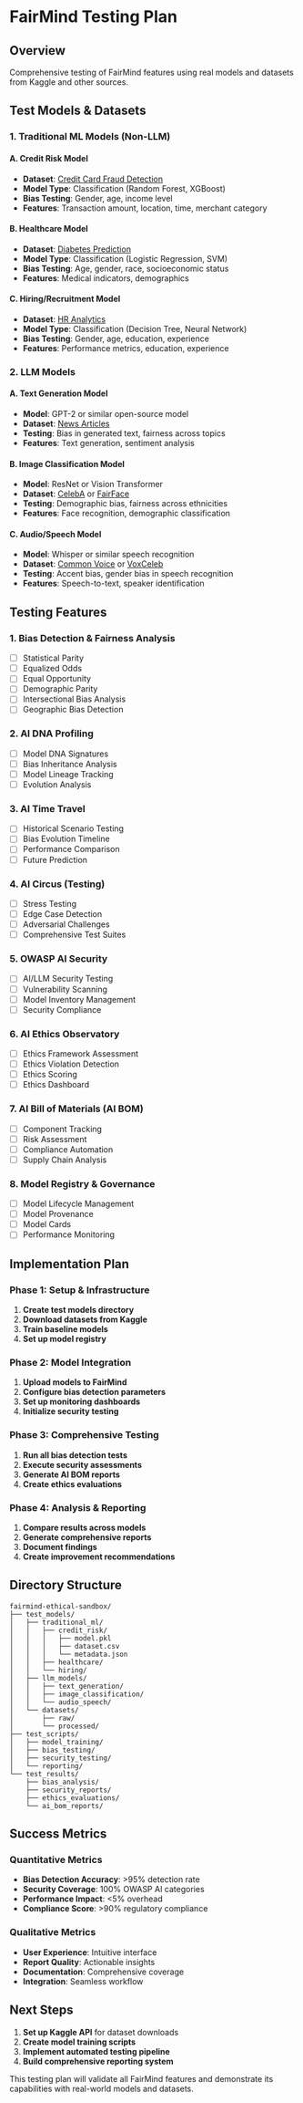 # FairMind Testing Plan

## Overview
Comprehensive testing of FairMind features using real models and datasets from Kaggle and other sources.

## Test Models & Datasets

### 1. Traditional ML Models (Non-LLM)

#### A. Credit Risk Model
- **Dataset**: [Credit Card Fraud Detection](https://www.kaggle.com/datasets/mlg-ulb/creditcardfraud)
- **Model Type**: Classification (Random Forest, XGBoost)
- **Bias Testing**: Gender, age, income level
- **Features**: Transaction amount, location, time, merchant category

#### B. Healthcare Model
- **Dataset**: [Diabetes Prediction](https://www.kaggle.com/datasets/uciml/diabetes-database)
- **Model Type**: Classification (Logistic Regression, SVM)
- **Bias Testing**: Age, gender, race, socioeconomic status
- **Features**: Medical indicators, demographics

#### C. Hiring/Recruitment Model
- **Dataset**: [HR Analytics](https://www.kaggle.com/datasets/vjchoudhary7/hr-analytics-case-study)
- **Model Type**: Classification (Decision Tree, Neural Network)
- **Bias Testing**: Gender, age, education, experience
- **Features**: Performance metrics, education, experience

### 2. LLM Models

#### A. Text Generation Model
- **Model**: GPT-2 or similar open-source model
- **Dataset**: [News Articles](https://www.kaggle.com/datasets/snapcrack/all-the-news)
- **Testing**: Bias in generated text, fairness across topics
- **Features**: Text generation, sentiment analysis

#### B. Image Classification Model
- **Model**: ResNet or Vision Transformer
- **Dataset**: [CelebA](https://www.kaggle.com/datasets/jessicali9530/celeba-dataset) or [FairFace](https://www.kaggle.com/datasets/datasmash/fair-face)
- **Testing**: Demographic bias, fairness across ethnicities
- **Features**: Face recognition, demographic classification

#### C. Audio/Speech Model
- **Model**: Whisper or similar speech recognition
- **Dataset**: [Common Voice](https://www.kaggle.com/datasets/mozillaorg/common-voice) or [VoxCeleb](https://www.kaggle.com/datasets/malekzadeh/voxceleb)
- **Testing**: Accent bias, gender bias in speech recognition
- **Features**: Speech-to-text, speaker identification

## Testing Features

### 1. Bias Detection & Fairness Analysis
- [ ] Statistical Parity
- [ ] Equalized Odds
- [ ] Equal Opportunity
- [ ] Demographic Parity
- [ ] Intersectional Bias Analysis
- [ ] Geographic Bias Detection

### 2. AI DNA Profiling
- [ ] Model DNA Signatures
- [ ] Bias Inheritance Analysis
- [ ] Model Lineage Tracking
- [ ] Evolution Analysis

### 3. AI Time Travel
- [ ] Historical Scenario Testing
- [ ] Bias Evolution Timeline
- [ ] Performance Comparison
- [ ] Future Prediction

### 4. AI Circus (Testing)
- [ ] Stress Testing
- [ ] Edge Case Detection
- [ ] Adversarial Challenges
- [ ] Comprehensive Test Suites

### 5. OWASP AI Security
- [ ] AI/LLM Security Testing
- [ ] Vulnerability Scanning
- [ ] Model Inventory Management
- [ ] Security Compliance

### 6. AI Ethics Observatory
- [ ] Ethics Framework Assessment
- [ ] Ethics Violation Detection
- [ ] Ethics Scoring
- [ ] Ethics Dashboard

### 7. AI Bill of Materials (AI BOM)
- [ ] Component Tracking
- [ ] Risk Assessment
- [ ] Compliance Automation
- [ ] Supply Chain Analysis

### 8. Model Registry & Governance
- [ ] Model Lifecycle Management
- [ ] Model Provenance
- [ ] Model Cards
- [ ] Performance Monitoring

## Implementation Plan

### Phase 1: Setup & Infrastructure
1. **Create test models directory**
2. **Download datasets from Kaggle**
3. **Train baseline models**
4. **Set up model registry**

### Phase 2: Model Integration
1. **Upload models to FairMind**
2. **Configure bias detection parameters**
3. **Set up monitoring dashboards**
4. **Initialize security testing**

### Phase 3: Comprehensive Testing
1. **Run all bias detection tests**
2. **Execute security assessments**
3. **Generate AI BOM reports**
4. **Create ethics evaluations**

### Phase 4: Analysis & Reporting
1. **Compare results across models**
2. **Generate comprehensive reports**
3. **Document findings**
4. **Create improvement recommendations**

## Directory Structure

```
fairmind-ethical-sandbox/
├── test_models/
│   ├── traditional_ml/
│   │   ├── credit_risk/
│   │   │   ├── model.pkl
│   │   │   ├── dataset.csv
│   │   │   └── metadata.json
│   │   ├── healthcare/
│   │   └── hiring/
│   ├── llm_models/
│   │   ├── text_generation/
│   │   ├── image_classification/
│   │   └── audio_speech/
│   └── datasets/
│       ├── raw/
│       └── processed/
├── test_scripts/
│   ├── model_training/
│   ├── bias_testing/
│   ├── security_testing/
│   └── reporting/
└── test_results/
    ├── bias_analysis/
    ├── security_reports/
    ├── ethics_evaluations/
    └── ai_bom_reports/
```

## Success Metrics

### Quantitative Metrics
- **Bias Detection Accuracy**: >95% detection rate
- **Security Coverage**: 100% OWASP AI categories
- **Performance Impact**: <5% overhead
- **Compliance Score**: >90% regulatory compliance

### Qualitative Metrics
- **User Experience**: Intuitive interface
- **Report Quality**: Actionable insights
- **Documentation**: Comprehensive coverage
- **Integration**: Seamless workflow

## Next Steps

1. **Set up Kaggle API** for dataset downloads
2. **Create model training scripts**
3. **Implement automated testing pipeline**
4. **Build comprehensive reporting system**

This testing plan will validate all FairMind features and demonstrate its capabilities with real-world models and datasets.
